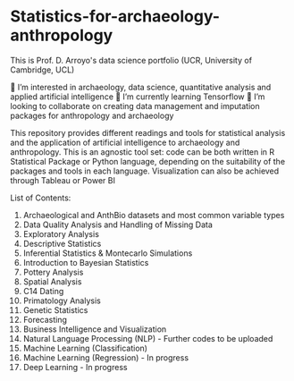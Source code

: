 # Statistics-for-archaeology-anthropology

This is Prof. D. Arroyo's data science portfolio
(UCR, University of Cambridge, UCL)

👀 I’m interested in archaeology, data science, quantitative analysis and applied artificial intelligence
🌱 I’m currently learning Tensorflow
💞️ I’m looking to collaborate on creating data management and imputation packages for anthropology and archaeology

This repository provides different readings and tools for statistical analysis and the application of artificial intelligence to archaeology and anthropology. 
This is an agnostic tool set: code can be both written in R Statistical Package or Python language, depending on the suitability of the packages and tools in each language. Visualization can also be achieved through Tableau or Power BI

List of Contents:
1. Archaeological and AnthBio datasets and most common variable types
2. Data Quality Analysis and Handling of Missing Data
3. Exploratory Analysis
4. Descriptive Statistics
5. Inferential Statistics & Montecarlo Simulations
6. Introduction to Bayesian Statistics
7. Pottery Analysis
8. Spatial Analysis
9. C14 Dating
10. Primatology Analysis
12. Genetic Statistics
13. Forecasting
14. Business Intelligence and Visualization
15. Natural Language Processing (NLP) - Further codes to be uploaded
16. Machine Learning (Classification)
17. Machine Learning (Regression) - In progress
18. Deep Learning - In progress
